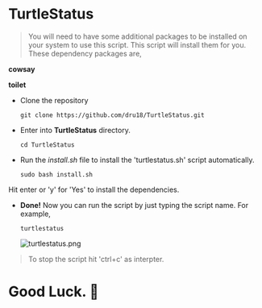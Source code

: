 # TurtleStatus
> You will need to have some additional packages to be installed on your system to use this script. This script will install them for you. These dependency packages are,

**cowsay**

**toilet**

- Clone the repository

  `git clone https://github.com/dru18/TurtleStatus.git`

- Enter into **TurtleStatus** directory.

  `cd TurtleStatus`

- Run the *install.sh* file to install the 'turtlestatus.sh' script automatically.

  `sudo bash install.sh`

Hit enter or 'y' for 'Yes' to install the dependencies. 

- **Done!** Now you can run the script by just typing the script name. For example,

  `turtlestatus`

  ![turtlestatus.png](https://github.com/dru18/blob/master/screenshots/turtlestatus.png)

> To stop the script hit 'ctrl+c' as interpter.

# Good Luck. :turtle:
